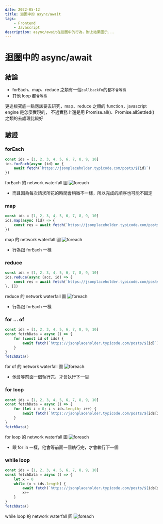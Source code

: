 ```yaml
---
date: 2022-05-12
title: 迴圈中的 async/await
tags:
    - Frontend
    - Javascript
description: async/await在迴圈中的行為，附上結果圖示...
---
```


# 迴圈中的 async/await

## 結論

-   forEach、map、reduce 之類有一個`callbackFn`的都`不會等待`
-   其他 loop 都`會等待`

更追根究底一點應該要去研究，map、reduce 之類的 function，javascript engine 是怎麼實現的，
不過實務上還是用 Promise.all()、Promise.allSettled()之類的去處理比較好

## 驗證

### forEach

```js
const ids = [1, 2, 3, 4, 5, 6, 7, 8, 9, 10]
ids.forEach(async (id) => {
    await fetch(`https://jsonplaceholder.typicode.com/posts/${id}`)
})
```

forEach 的 network waterfall 圖
![foreach](../images/2022-05-12/01.png)

-   而且因為每次請求所花的時間會稍微不一樣，所以完成的順序也可能不固定

### map

```js
const ids = [1, 2, 3, 4, 5, 6, 7, 8, 9, 10]
ids.map(async (id) => {
    const res = await fetch(`https://jsonplaceholder.typicode.com/posts/${id}`)
})
```

map 的 network waterfall 圖
![foreach](../images/2022-05-12/04.png)

-   行為跟 forEach 一樣

### reduce

```js
const ids = [1, 2, 3, 4, 5, 6, 7, 8, 9, 10]
ids.reduce(async (acc, id) => {
    const res = await fetch(`https://jsonplaceholder.typicode.com/posts/${id}`)
}, [])
```

reduce 的 network waterfall 圖
![foreach](../images/2022-05-12/06.png)

-   行為跟 forEach 一樣

### for ... of

```js
const ids = [1, 2, 3, 4, 5, 6, 7, 8, 9, 10]
const fetchData = async () => {
    for (const id of ids) {
        await fetch(`https://jsonplaceholder.typicode.com/posts/${id}`)
    }
}
fetchData()
```

for of 的 network waterfall 圖
![foreach](../images/2022-05-12/02.png)

-   他會等前面一個執行完，才會執行下一個

### for loop

```js
const ids = [1, 2, 3, 4, 5, 6, 7, 8, 9, 10]
const fetchData = async () => {
    for (let i = 0; i < ids.length; i++) {
        await fetch(`https://jsonplaceholder.typicode.com/posts/${ids[i]}`)
    }
}
fetchData()
```

for loop 的 network waterfall 圖
![foreach](../images/2022-05-12/03.png)

-   跟 for in 一樣，他會等前面一個執行完，才會執行下一個

### while loop

```js
const ids = [1, 2, 3, 4, 5, 6, 7, 8, 9, 10]
const fetchData = async () => {
    let x = 0
    while (x < ids.length) {
        await fetch(`https://jsonplaceholder.typicode.com/posts/${ids[x]}`)
        x++
    }
}
fetchData()
```

while loop 的 network waterfall 圖
![foreach](../images/2022-05-12/05.png)

<Comment />
